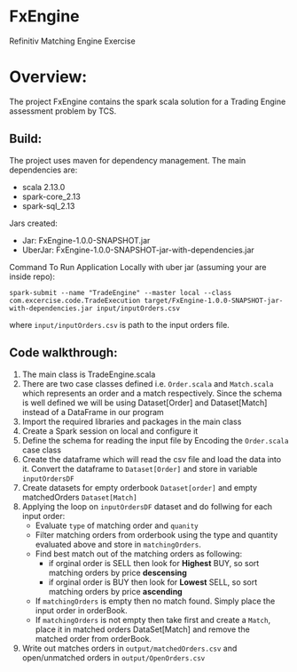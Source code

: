 # FxEngine
Refinitiv Matching Engine Exercise

# Overview:
The project FxEngine contains the spark scala solution for a Trading Engine assessment problem by TCS.

## Build:
The project uses maven for dependency management. The main dependencies are:
- scala 2.13.0
- spark-core_2.13
- spark-sql_2.13

Jars created:
- Jar: FxEngine-1.0.0-SNAPSHOT.jar
- UberJar: FxEngine-1.0.0-SNAPSHOT-jar-with-dependencies.jar

Command To Run Application Locally with uber jar (assuming your are inside repo):
```
spark-submit --name "TradeEngine" --master local --class com.excercise.code.TradeExecution target/FxEngine-1.0.0-SNAPSHOT-jar-with-dependencies.jar input/inputOrders.csv
```
where `input/inputOrders.csv` is path to the input orders file.


## Code walkthrough:
1. The main class is TradeEngine.scala
2. There are two case classes defined i.e. `Order.scala` and `Match.scala` which represents an order and a match respectively. Since the schema is well defined we will be using Dataset[Order] and Dataset[Match] instead of a DataFrame in our program
3. Import the required libraries and packages in the main class
4. Create a Spark session on local and configure it
5. Define the schema for reading the input file by Encoding the `Order.scala` case class
6. Create the dataframe which will read the csv file and load the data into it. Convert the dataframe to `Dataset[Order]` and store in variable `inputOrdersDF`
7. Create datasets for empty orderbook `Dataset[order]` and empty matchedOrders `Dataset[Match]`
8. Applying the loop on `inputOrdersDF` dataset and do follwing for each input order:
    - Evaluate `type` of matching order and `quanity`
    - Filter matching orders from orderbook using the type and quantity evaluated above and store in `matchingOrders`.
    - Find best match out of the matching orders as following:
        - if orginal order is SELL then look for **Highest** BUY, so sort matching orders by price **descensing**
        - if orginal order is BUY then look for **Lowest** SELL, so sort matching orders by price **ascending**
    - If `matchingOrders` is empty then no match found. Simply place the input order in orderBook.
    - If `matchingOrders` is not empty then take first and create a `Match`, place it in matched orders DataSet[Match] and remove the  
      matched order from orderBook.
9. Write out matches orders in `output/matchedOrders.csv` and open/unmatched orders in `output/OpenOrders.csv`
